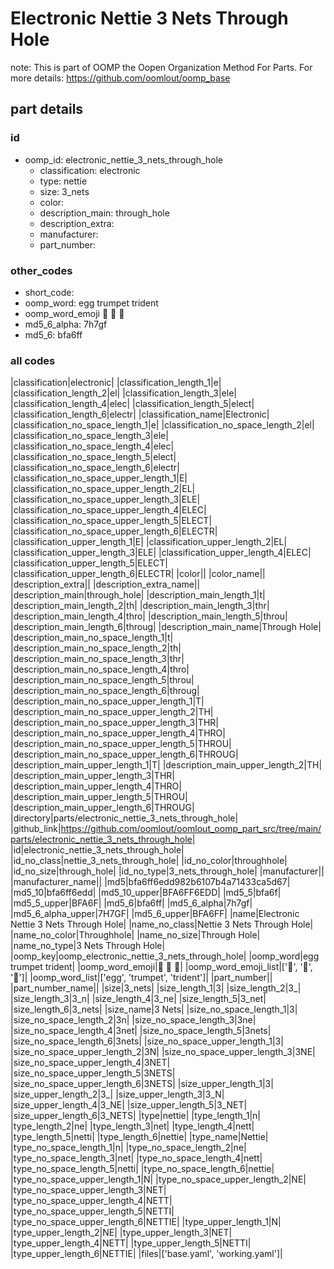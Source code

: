 # Electronic Nettie 3 Nets Through Hole  

note: This is part of OOMP the Oopen Organization Method For Parts. For more details: https://github.com/oomlout/oomp_base

##  part details





### id
* oomp_id: electronic_nettie_3_nets_through_hole
  * classification: electronic
  * type: nettie
  * size: 3_nets
  * color: 
  * description_main: through_hole
  * description_extra: 
  * manufacturer: 
  * part_number: 

### other_codes
* short_code: 
* oomp_word: egg trumpet trident
* oomp_word_emoji :egg: :trumpet: :trident:
* md5_6_alpha: 7h7gf
* md5_6: bfa6ff

### all codes 
|classification|electronic|
|classification_length_1|e|
|classification_length_2|el|
|classification_length_3|ele|
|classification_length_4|elec|
|classification_length_5|elect|
|classification_length_6|electr|
|classification_name|Electronic|
|classification_no_space_length_1|e|
|classification_no_space_length_2|el|
|classification_no_space_length_3|ele|
|classification_no_space_length_4|elec|
|classification_no_space_length_5|elect|
|classification_no_space_length_6|electr|
|classification_no_space_upper_length_1|E|
|classification_no_space_upper_length_2|EL|
|classification_no_space_upper_length_3|ELE|
|classification_no_space_upper_length_4|ELEC|
|classification_no_space_upper_length_5|ELECT|
|classification_no_space_upper_length_6|ELECTR|
|classification_upper_length_1|E|
|classification_upper_length_2|EL|
|classification_upper_length_3|ELE|
|classification_upper_length_4|ELEC|
|classification_upper_length_5|ELECT|
|classification_upper_length_6|ELECTR|
|color||
|color_name||
|description_extra||
|description_extra_name||
|description_main|through_hole|
|description_main_length_1|t|
|description_main_length_2|th|
|description_main_length_3|thr|
|description_main_length_4|thro|
|description_main_length_5|throu|
|description_main_length_6|throug|
|description_main_name|Through Hole|
|description_main_no_space_length_1|t|
|description_main_no_space_length_2|th|
|description_main_no_space_length_3|thr|
|description_main_no_space_length_4|thro|
|description_main_no_space_length_5|throu|
|description_main_no_space_length_6|throug|
|description_main_no_space_upper_length_1|T|
|description_main_no_space_upper_length_2|TH|
|description_main_no_space_upper_length_3|THR|
|description_main_no_space_upper_length_4|THRO|
|description_main_no_space_upper_length_5|THROU|
|description_main_no_space_upper_length_6|THROUG|
|description_main_upper_length_1|T|
|description_main_upper_length_2|TH|
|description_main_upper_length_3|THR|
|description_main_upper_length_4|THRO|
|description_main_upper_length_5|THROU|
|description_main_upper_length_6|THROUG|
|directory|parts/electronic_nettie_3_nets_through_hole|
|github_link|https://github.com/oomlout/oomlout_oomp_part_src/tree/main/parts/electronic_nettie_3_nets_through_hole|
|id|electronic_nettie_3_nets_through_hole|
|id_no_class|nettie_3_nets_through_hole|
|id_no_color|throughhole|
|id_no_size|through_hole|
|id_no_type|3_nets_through_hole|
|manufacturer||
|manufacturer_name||
|md5|bfa6ff6edd982b6107b4a71433ca5d67|
|md5_10|bfa6ff6edd|
|md5_10_upper|BFA6FF6EDD|
|md5_5|bfa6f|
|md5_5_upper|BFA6F|
|md5_6|bfa6ff|
|md5_6_alpha|7h7gf|
|md5_6_alpha_upper|7H7GF|
|md5_6_upper|BFA6FF|
|name|Electronic Nettie 3 Nets Through Hole|
|name_no_class|Nettie 3 Nets Through Hole|
|name_no_color|Throughhole|
|name_no_size|Through Hole|
|name_no_type|3 Nets Through Hole|
|oomp_key|oomp_electronic_nettie_3_nets_through_hole|
|oomp_word|egg trumpet trident|
|oomp_word_emoji|:egg: :trumpet: :trident:|
|oomp_word_emoji_list|[':egg:', ':trumpet:', ':trident:']|
|oomp_word_list|['egg', 'trumpet', 'trident']|
|part_number||
|part_number_name||
|size|3_nets|
|size_length_1|3|
|size_length_2|3_|
|size_length_3|3_n|
|size_length_4|3_ne|
|size_length_5|3_net|
|size_length_6|3_nets|
|size_name|3 Nets|
|size_no_space_length_1|3|
|size_no_space_length_2|3n|
|size_no_space_length_3|3ne|
|size_no_space_length_4|3net|
|size_no_space_length_5|3nets|
|size_no_space_length_6|3nets|
|size_no_space_upper_length_1|3|
|size_no_space_upper_length_2|3N|
|size_no_space_upper_length_3|3NE|
|size_no_space_upper_length_4|3NET|
|size_no_space_upper_length_5|3NETS|
|size_no_space_upper_length_6|3NETS|
|size_upper_length_1|3|
|size_upper_length_2|3_|
|size_upper_length_3|3_N|
|size_upper_length_4|3_NE|
|size_upper_length_5|3_NET|
|size_upper_length_6|3_NETS|
|type|nettie|
|type_length_1|n|
|type_length_2|ne|
|type_length_3|net|
|type_length_4|nett|
|type_length_5|netti|
|type_length_6|nettie|
|type_name|Nettie|
|type_no_space_length_1|n|
|type_no_space_length_2|ne|
|type_no_space_length_3|net|
|type_no_space_length_4|nett|
|type_no_space_length_5|netti|
|type_no_space_length_6|nettie|
|type_no_space_upper_length_1|N|
|type_no_space_upper_length_2|NE|
|type_no_space_upper_length_3|NET|
|type_no_space_upper_length_4|NETT|
|type_no_space_upper_length_5|NETTI|
|type_no_space_upper_length_6|NETTIE|
|type_upper_length_1|N|
|type_upper_length_2|NE|
|type_upper_length_3|NET|
|type_upper_length_4|NETT|
|type_upper_length_5|NETTI|
|type_upper_length_6|NETTIE|
|files|['base.yaml', 'working.yaml']|
